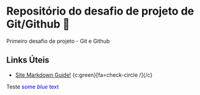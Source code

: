  # Repositório do desafio de projeto de Git/Github   :muscle:
 
Primeiro desafio de projeto - Git e Github

## Links Úteis 
* <a href="https://www.markdownguide.org" target="_blank">Site Markdown Guide!</a> {c:green}[fa=check-circle /]{/c}

Teste <span style="color:blue">some *blue* text</span>
